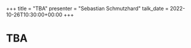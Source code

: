 +++
title = "TBA"
presenter = "Sebastian Schmutzhard"
talk_date = 2022-10-26T10:30:00+00:00
+++

TBA
=============